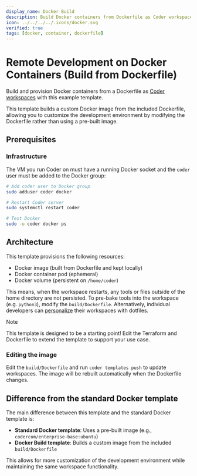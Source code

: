 ```yaml
---
display_name: Docker Build
description: Build Docker containers from Dockerfile as Coder workspaces
icon: ../../../../.icons/docker.svg
verified: true
tags: [docker, container, dockerfile]
---
```


# Remote Development on Docker Containers (Build from Dockerfile)

Build and provision Docker containers from a Dockerfile as [Coder workspaces](https://coder.com/docs/workspaces) with this example template.

This template builds a custom Docker image from the included Dockerfile, allowing you to customize the development environment by modifying the Dockerfile rather than using a pre-built image.

<!-- TODO: Add screenshot -->

## Prerequisites

### Infrastructure

The VM you run Coder on must have a running Docker socket and the `coder` user must be added to the Docker group:

```sh
# Add coder user to Docker group
sudo adduser coder docker

# Restart Coder server
sudo systemctl restart coder

# Test Docker
sudo -u coder docker ps
```

## Architecture

This template provisions the following resources:

- Docker image (built from Dockerfile and kept locally)
- Docker container pod (ephemeral)
- Docker volume (persistent on `/home/coder`)

This means, when the workspace restarts, any tools or files outside of the home directory are not persisted. To pre-bake tools into the workspace (e.g. `python3`), modify the `build/Dockerfile`. Alternatively, individual developers can [personalize](https://coder.com/docs/dotfiles) their workspaces with dotfiles.

> [!NOTE]
> This template is designed to be a starting point! Edit the Terraform and Dockerfile to extend the template to support your use case.

### Editing the image

Edit the `build/Dockerfile` and run `coder templates push` to update workspaces. The image will be rebuilt automatically when the Dockerfile changes.

## Difference from the standard Docker template

The main difference between this template and the standard Docker template is:

- **Standard Docker template**: Uses a pre-built image (e.g., `codercom/enterprise-base:ubuntu`)
- **Docker Build template**: Builds a custom image from the included `build/Dockerfile`

This allows for more customization of the development environment while maintaining the same workspace functionality.

